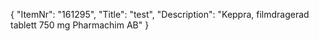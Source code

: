 {
  "ItemNr": "161295",
  "Title": "test",
  "Description": "Keppra, filmdragerad tablett 750 mg Pharmachim AB"
}